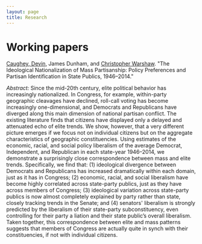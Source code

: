 ```yaml
---
layout: page
title: Research
---
```


# Working papers

[Caughey, Devin](http://caughey.mit.edu/welcome), James Dunham, and [Christopher Warshaw](http://web.mit.edu/~cwarshaw/www/). "The Ideological Nationalization of Mass Partisanship: Policy Preferences and Partisan Identification in State Publics, 1946–2014."

*Abstract:* Since the mid-20th century, elite political behavior has increasingly
nationalized. In Congress, for example, within-party geographic cleavages have
declined, roll-call voting has become increasingly one-dimensional, and
Democrats and Republicans have diverged along this main dimension of national
partisan conflict. The existing literature finds that citizens have displayed
only a delayed and attenuated echo of elite trends. We show, however, that a
very different picture emerges if we focus not on individual citizens but on the
aggregate characteristics of geographic constituencies.  Using estimates of the
economic, racial, and social policy liberalism of the average Democrat,
Independent, and Republican in each state-year 1946–2014, we demonstrate a
surprisingly close correspondence between mass and elite trends. Specifically,
we find that: (1) ideological divergence between Democrats and Republicans has
increased dramatically within each domain, just as it has in Congress; (2)
economic, racial, and social liberalism have become highly correlated across
state-party publics, just as they have across members of Congress; (3)
ideological variation across state-party publics is now almost completely
explained by party rather than state, closely tracking trends in the Senate; and
(4) senators' liberalism is strongly predicted by the liberalism of their
state-party subconstituency, even controlling for their party a liation and
their state public’s overall liberalism. Taken together, this correspondence
between elite and mass patterns suggests that members of Congress are actually
quite in synch with their constituencies, if not with individual citizens.
